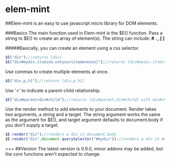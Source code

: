 # elem-mint
##Elem-mint is an easy to use javascript micro library for DOM elements. 

###Basics
The main function used in Elem-mint is the $E() function.
Pass a string to $E() to create an array of element(s).
The string can include: **#  .  ,  [  ]**

#####Basically, you can create an element using a css selector.
````javascript
$E("div");//returns [div]
$E("div#mydiv.itsmine.notyours[name=mine]");//returns [div#mydiv.itsmine.notyours] with a name attribute equal to "mine"
````

Use commas to create multiple elements at once.
````javascript
$E("div,p,h1");//returns [div,p,h1]
````
Use '>' to indicate a parent-child relationship.
````javascript
$E("div#parent>div#child");//returns [div#parent,div#child] with div#child being inside of div#parent
````

Use the render method to add elements to your document.
Render takes two arguments, a string and a target. The string argument works the same as the argument for $E(), and target argument defaults to document.body if you don't supply a target.
````javascript
$E.render("div");//renders a div in document.body
$E.render("div",document.querySelector("#mydiv"));//renders a div in #mydiv
````
===
##Version
The latest version is 0.9.0, minor addons may be added, but the core functions aren't expected to change.
